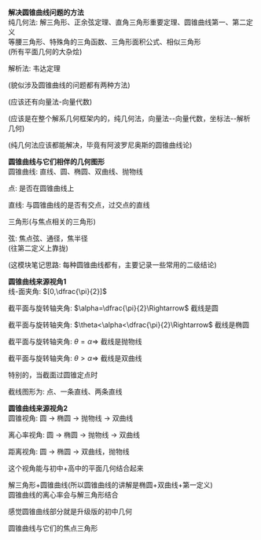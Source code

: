 **解决圆锥曲线问题的方法**  
纯几何法: 解三角形、正余弦定理、直角三角形重要定理、圆锥曲线第一、第二定义  
等腰三角形、特殊角的三角函数、三角形面积公式、相似三角形  
(所有平面几何的大杂烩)  
  
解析法: 韦达定理  
  
(貌似涉及圆锥曲线的问题都有两种方法)  
  
(应该还有向量法-向量代数)  
  
(应该是在整个解系几何框架内的，纯几何法，向量法--向量代数，坐标法--解析几何)  
  
(纯几何法应该都能解决，毕竟有阿波罗尼奥斯的圆锥曲线论)  
  
**圆锥曲线与它们相伴的几何图形**  
圆锥曲线: 直线、圆、椭圆、双曲线、抛物线  
  
点: 是否在圆锥曲线上  
  
直线: 与圆锥曲线的是否有交点，过交点的直线  
  
三角形(与焦点相关的三角形)  
  
弦: 焦点弦、通径，焦半径  
(往第二定义上靠拢)  
  
(这模块笔记思路: 每种圆锥曲线都有，主要记录一些常用的二级结论)  
  
**圆锥曲线来源视角1**  
线-面夹角: $[0,\dfrac{\pi}{2}]$  
  
截平面与旋转轴夹角: $\alpha=\dfrac{\pi}{2}\Rightarrow$ 截线是圆  
  
截平面与旋转轴夹角: $\theta<\alpha<\dfrac{\pi}{2}\Rightarrow$ 截线是椭圆  
  
截平面与旋转轴夹角: $\theta=\alpha\Rightarrow$ 截线是抛物线  
  
截平面与旋转轴夹角: $\theta>\alpha\Rightarrow$ 截线是双曲线  
  
特别的，当截面过圆锥定点时  
  
截线图形为: 点、一条直线、两条直线  
  
  
**圆锥曲线来源视角2**  
圆锥视角: 圆 $\to$ 椭圆 $\to$ 抛物线 $\to$ 双曲线  
  
离心率视角: 圆 $\to$ 椭圆 $\to$ 抛物线 $\to$ 双曲线  
  
距离视角: 圆 $\to$ 椭圆 $\to$ 双曲线，抛物线  
  
这个视角能与初中+高中的平面几何结合起来  
  
解三角形+圆锥曲线(所以圆锥曲线的讲解是椭圆+双曲线+第一定义)  
圆锥曲线的离心率会与解三角形结合  
  
感觉圆锥曲线部分就是升级版的初中几何  
  
圆锥曲线与它们的焦点三角形  
